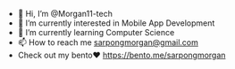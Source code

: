 - 👋 Hi, I’m @Morgan11-tech
- 👀 I’m currently interested in Mobile App Development
- 🌱 I’m currently learning Computer Science
- 📫 How to reach me sarpongmorgan@gmail.com
- Check out my bento❤️ https://bento.me/sarpongmorgan 

<!---
Morgan11-tech/Morgan11-tech is a ✨ special ✨ repository because its `README.md` (this file) appears on your GitHub profile.
You can click the Preview link to take a look at your changes.
--->

